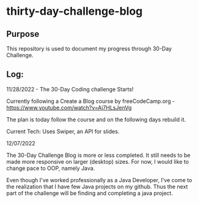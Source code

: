 # thirty-day-challenge-blog

## Purpose

This repository is used to document my progress through 30-Day Challenge.

## Log:

11/28/2022 - The 30-Day Coding challenge Starts!

Currently following a Create a Blog course by freeCodeCamp.org - https://www.youtube.com/watch?v=Aj7HLsJenVg

The plan is today follow the course and on the following days rebuild it.

Current Tech:
Uses Swiper, an API for slides.

12/07/2022

The 30-Day Challenge Blog is more or less completed. It still needs to be made more responsive on larger (desktop) sizes. For now, I would like to change pace to OOP, namely Java.

Even though I've worked professionally as a Java Developer, I've come to the realization that I have few Java projects on my github. Thus the next part of the challenge will be finding and completing a java project.
